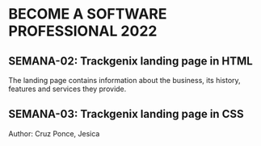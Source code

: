 # BECOME A SOFTWARE PROFESSIONAL 2022 
## SEMANA-02: Trackgenix landing page in HTML
The landing page contains information about the business, its history, features and services they provide.
## SEMANA-03: Trackgenix landing page in CSS


Author: Cruz Ponce, Jesica

